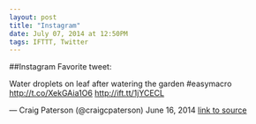 ```yaml
---
layout: post
title: "Instagram"
date: July 07, 2014 at 12:50PM
tags: IFTTT, Twitter
---
```

##Instagram
Favorite tweet:

Water droplets on leaf after watering the garden #easymacro http://t.co/XekGAia1O6 http://ift.tt/1jYCECL

— Craig Paterson (@craigcpaterson) June 16, 2014
[link to source](http://ift.tt/1rGEtvx) 
